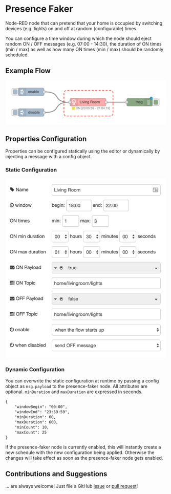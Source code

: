 # Presence Faker

Node-RED node that can pretend that your home is occupied by switching devices (e.g. lights) on and off at random (configurable) times.

You can configure a time window during which the node should eject random ON / OFF messages (e.g. 07:00 - 14:30), the duration of ON times (min / max) as well as how many ON times (min / max) should be randomly scheduled.

## Example Flow

![example](docs/example.png)

## Properties Configuration

Properties can be configured statically using the editor or dynamically by injecting a message with a config object.

### Static Configuration

![example](docs/node-props.png)

### Dynamic Configuration

You can overwrite the static configuration at runtime by passing a config object as `msg.payload` to the presence-faker node. All attributes are optional. `minDuration` and `maxDuration` are expressed in seconds.

```
{
    "windowBegin": "00:00",
    "windowEnd": "23:59:59",
    "minDuration": 60,
    "maxDuration": 600,
    "minCount": 10,
    "maxCount": 25
}
```

If the presence-faker node is currently enabled, this will instantly create a new schedule with the new configuration being applied. Otherwise the changes will take effect as soon as the presence-faker node gets enabled.

## Contributions and Suggestions

... are always welcome! Just file a GitHub [issue](https://github.com/csuermann/presence-faker/issues) or [pull request](https://github.com/csuermann/presence-faker/pulls)!
